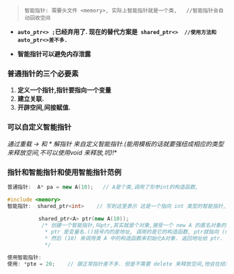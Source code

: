 > `智能指针: 需要头文件 <memory>, 实际上智能指针就是一个类,   //智能指针会自动回收空间`

- **`auto_ptr<> ;`已经弃用了. 现在的替代方案是` shared_ptr<>  //使用方法和 auto_ptr<>差不多.`**

- **智能指针可以避免内存泄露**

### 普通指针的三个必要素

1. **定义一个指针,指针要指向一个变量**
2. **建立关联.**
3. **开辟空间,间接赋值.**



### 可以自定义智能指针

**通过重载 -> 和 * 解指针 来自定义智能指针.(能用模板的话就要强纽成相应的类型来释放空间,不可以使用void* 来释放,坑)!**



### 指针和智能指针和使用智能指针范例

```c++
普通指针:  A* pa = new A(10);   // A是个类,调用了形参int的构造函数,

#include <memory>
智能指针:  shared_ptr<int>    // 写到这里表示 这是一个指向 int 类型的智能指针,这是数据类型.不是变量
  
          shared_ptr<A> ptr(new A(10));  
           /* 创建一个智能指针,叫ptr,其实就是个对象,接受一个 new A 的匿名对象的指针(不能写等号) 
            * ptr 是变量名.()括号内的是地址, 调用的是它的构造函数, ptr就指向 (new A)匿名对象的地址.
            * 然后 (10) 来调用类 A 中的构造函数来初始化A对象. 返回地址给 ptr.
            */

使用智能指针:
使用: *pte = 20;    // 跟正常指针差不多. 但是不需要 delete 来释放空间,他会在结束后自动调用自身的析构函数.
```

